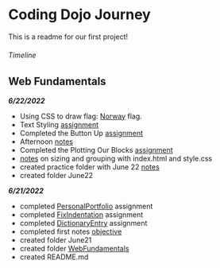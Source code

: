 # Coding Dojo Journey

This is a readme for our first project!

###### Timeline

## Web Fundamentals

**_6/22/2022_**

- Using CSS to draw flag: [Norway](https://github.com/ChristopherHoganJr/codingDojo/tree/main/WebFundamentals/June22/norwayFlag) flag.
- Text Styling [assignment](https://github.com/ChristopherHoganJr/codingDojo/tree/main/WebFundamentals/June22/textStylingAssignment)
- Completed the Button Up [assignment](https://github.com/ChristopherHoganJr/codingDojo/tree/main/WebFundamentals/June22/buttonUpAssignment)
- Afternoon [notes](https://github.com/ChristopherHoganJr/codingDojo/tree/main/WebFundamentals/June22/afternoonLesson)
- Completed the Plotting Our Blocks [assignment](https://github.com/ChristopherHoganJr/codingDojo/tree/main/WebFundamentals/June22/PlottingOurBlocksAssignment)
- [notes](https://github.com/ChristopherHoganJr/codingDojo/tree/main/WebFundamentals/June22/practice) on sizing and grouping with index.html and style.css
- created practice folder with June 22 [notes](https://github.com/ChristopherHoganJr/codingDojo/tree/main/WebFundamentals/June22)
- created folder June22

**_6/21/2022_**

- completed [PersonalPortfolio](https://github.com/ChristopherHoganJr/codingDojo/tree/main/WebFundamentals/June21/portfolio) assignment
- completed [FixIndentation](https://github.com/ChristopherHoganJr/codingDojo/blob/main/WebFundamentals/June21/FixIndentation.html) assignment
- completed [DictionaryEntry](https://github.com/ChristopherHoganJr/codingDojo/blob/main/WebFundamentals/June21/DictionaryEntry.html) assignment
- completed first notes [objective](https://github.com/ChristopherHoganJr/codingDojo/tree/main/WebFundamentals/June21)
- created folder June21
- created folder [WebFundamentals](https://github.com/ChristopherHoganJr/codingDojo/tree/main/WebFundamentals)
- created README.md
